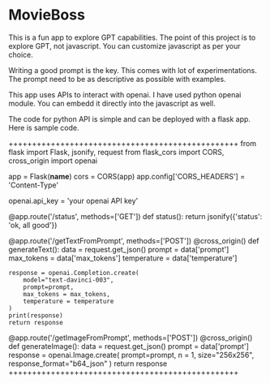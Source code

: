 # MovieBoss

This is a fun app to explore GPT capabilities. The point of this project is to explore GPT, not javascript.
You can customize javascript as per your choice.

Writing a good prompt is the key. This comes with lot of experimentations. The prompt need to be as descriptive as possible with examples. 

This app uses APIs to interact with openai. I have used python openai module. You can embedd it directly into the javascript as well. 

The code for python API is simple and can be deployed with a flask app. Here is sample code.

+++++++++++++++++++++++++++++++++++++++++++++++++
from flask import Flask, jsonify, request
from flask_cors import CORS, cross_origin
import openai

app = Flask(__name__)
cors = CORS(app)
app.config['CORS_HEADERS'] = 'Content-Type'


openai.api_key = 'your openai API key'

@app.route('/status', methods=['GET'])
def status():
    return jsonify({'status': 'ok, all good'})


@app.route('/getTextFromPrompt', methods=['POST'])
@cross_origin()
def generateText():
    data = request.get_json()
    prompt = data['prompt']
    max_tokens = data['max_tokens']
    temperature = data['temperature']

    response = openai.Completion.create(
        model="text-davinci-003",
        prompt=prompt,
        max_tokens = max_tokens,
        temperature = temperature
    )
    print(response)
    return response


@app.route('/getImageFromPrompt', methods=['POST'])
@cross_origin()
def generateImage():
    data = request.get_json()
    prompt = data['prompt']
    response = openai.Image.create(
        prompt=prompt,
        n = 1,
        size="256x256",
        response_format="b64_json"
    )
    return response
+++++++++++++++++++++++++++++++++++++++++++++++++



    
